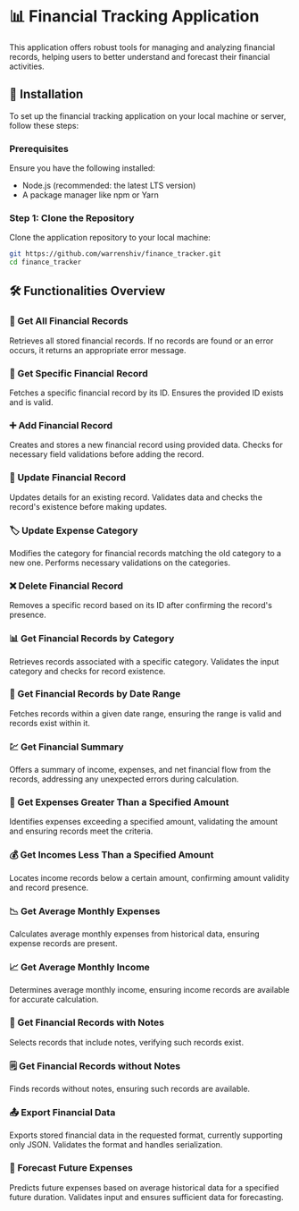# 📊 Financial Tracking Application

This application offers robust tools for managing and analyzing financial records, helping users to better understand and forecast their financial activities.

## 🚀 Installation

To set up the financial tracking application on your local machine or server, follow these steps:

### Prerequisites

Ensure you have the following installed:

- Node.js (recommended: the latest LTS version)
- A package manager like npm or Yarn

### Step 1: Clone the Repository

Clone the application repository to your local machine:

```bash
git https://github.com/warrenshiv/finance_tracker.git
cd finance_tracker
```

## 🛠 Functionalities Overview

### 📑 Get All Financial Records

Retrieves all stored financial records. If no records are found or an error occurs, it returns an appropriate error message.

### 📄 Get Specific Financial Record

Fetches a specific financial record by its ID. Ensures the provided ID exists and is valid.

### ➕ Add Financial Record

Creates and stores a new financial record using provided data. Checks for necessary field validations before adding the record.

### 🔄 Update Financial Record

Updates details for an existing record. Validates data and checks the record's existence before making updates.

### 🏷 Update Expense Category

Modifies the category for financial records matching the old category to a new one. Performs necessary validations on the categories.

### ❌ Delete Financial Record

Removes a specific record based on its ID after confirming the record's presence.

### 📊 Get Financial Records by Category

Retrieves records associated with a specific category. Validates the input category and checks for record existence.

### 📅 Get Financial Records by Date Range

Fetches records within a given date range, ensuring the range is valid and records exist within it.

### 💹 Get Financial Summary

Offers a summary of income, expenses, and net financial flow from the records, addressing any unexpected errors during calculation.

### 💸 Get Expenses Greater Than a Specified Amount

Identifies expenses exceeding a specified amount, validating the amount and ensuring records meet the criteria.

### 💰 Get Incomes Less Than a Specified Amount

Locates income records below a certain amount, confirming amount validity and record presence.

### 📉 Get Average Monthly Expenses

Calculates average monthly expenses from historical data, ensuring expense records are present.

### 📈 Get Average Monthly Income

Determines average monthly income, ensuring income records are available for accurate calculation.

### 📝 Get Financial Records with Notes

Selects records that include notes, verifying such records exist.

### 🗒 Get Financial Records without Notes

Finds records without notes, ensuring such records are available.

### 📤 Export Financial Data

Exports stored financial data in the requested format, currently supporting only JSON. Validates the format and handles serialization.

### 🔮 Forecast Future Expenses

Predicts future expenses based on average historical data for a specified future duration. Validates input and ensures sufficient data for forecasting.
